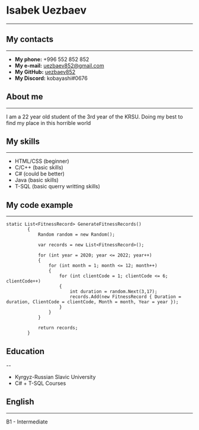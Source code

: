 # **Isabek Uezbaev**
***
## **My contacts**
---
* **My phone:** +996 552 852 852
* **My e-mail:** uezbaev852@gmail.com
* **My GitHub:** [uezbaev852](https://github.com/uezbaev852)
* **My Discord:** kobayashi#0676
## **About me**
---
I am a 22 year old student of the 3rd year of the KRSU. Doing my best to find my place in this horrible world
## **My skills**
---
* HTML/CSS (beginner)
* C/C++ (basic skills)
* C# (could be better)
* Java (basic skills)
* T-SQL (basic querry writting skills)
## **My code example**
---
```
static List<FitnessRecord> GenerateFitnessRecords()
        {
            Random random = new Random();

            var records = new List<FitnessRecord>();

            for (int year = 2020; year <= 2022; year++)
            {
                for (int month = 1; month <= 12; month++)
                {
                    for (int clientCode = 1; clientCode <= 6; clientCode++)
                    {
                        int duration = random.Next(3,17); 
                        records.Add(new FitnessRecord { Duration = duration, ClientCode = clientCode, Month = month, Year = year });
                    }
                }
            }

            return records;
        }
```
## **Education**
--
* Kyrgyz-Russian Slavic University
* C# + T-SQL Courses
## **English**
---
B1 - Intermediate 
